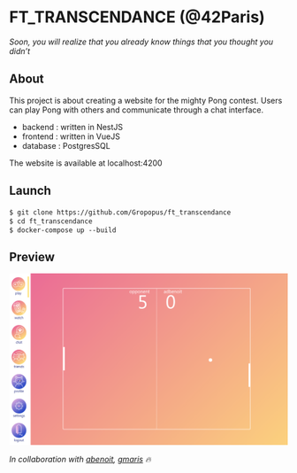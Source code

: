 # FT_TRANSCENDANCE (@42Paris)
*Soon, you will realize that you already know things that you thought you didn’t*

## About
This project is about creating a website for the mighty Pong contest. Users can play Pong with others and communicate through a chat interface.
- backend : written in NestJS
- frontend : written in VueJS
- database : PostgresSQL

The website is available at localhost:4200

## Launch
```
$ git clone https://github.com/Gropopus/ft_transcendance
$ cd ft_transcendance
$ docker-compose up --build
```

## Preview
![4](preview.png)


*In collaboration with [abenoit][1], [gmaris][2] 🔥*

[1]: https://github.com/42-abenoit
[2]: https://github.com/gmaris42
[3]: https://github.com/Gropopus
